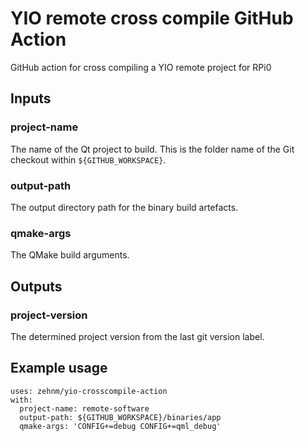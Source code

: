 # YIO remote cross compile GitHub Action

GitHub action for cross compiling a YIO remote project for RPi0

## Inputs

### project-name

The name of the Qt project to build. This is the folder name of the Git checkout within `${GITHUB_WORKSPACE}`.

### output-path

The output directory path for the binary build artefacts.

### qmake-args

The QMake build arguments.

## Outputs

### project-version

The determined project version from the last git version label.

## Example usage

    uses: zehnm/yio-crosscompile-action
    with:
      project-name: remote-software
      output-path: ${GITHUB_WORKSPACE}/binaries/app
      qmake-args: 'CONFIG+=debug CONFIG+=qml_debug'
